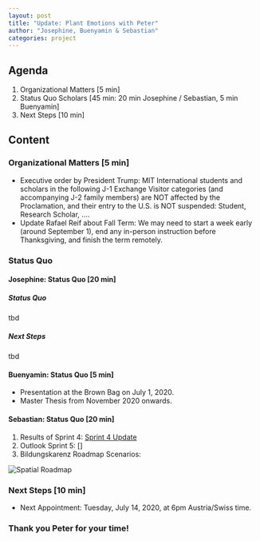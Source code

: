 ```yaml
---
layout: post
title: "Update: Plant Emotions with Peter"
author: "Josephine, Buenyamin & Sebastian"
categories: project
---
```


## Agenda

1. Organizational Matters [5 min]
2. Status Quo Scholars [45 min: 20 min Josephine / Sebastian, 5 min Buenyamin]
3. Next Steps [10 min]

## Content

### Organizational Matters [5 min]

- Executive order by President Trump: MIT International students and scholars in the following J-1 Exchange Visitor categories (and accompanying J-2 family members) are NOT affected by the Proclamation, and their entry to the U.S. is NOT suspended: Student, Research Scholar, ….
- Update Rafael Reif about Fall Term: We may need to start a week early (around September 1), end any in-person instruction before Thanksgiving, and finish the term remotely.

### Status Quo

#### Josephine: Status Quo [20 min]

##### Status Quo
tbd
##### Next Steps
tbd

#### Buenyamin: Status Quo [5 min]

- Presentation at the Brown Bag on July 1, 2020.
- Master Thesis from November 2020 onwards.

#### Sebastian: Status Quo [20 min]

1. Results of Sprint 4: [Sprint 4 Update](https://plantions.github.io/project/2020/06/03/sprint-3.html)
2. Outlook Sprint 5: []
3. Bildungskarenz Roadmap Scenarios:

![Spatial Roadmap](https://i.imgur.com/gVRpqVO.png)

### Next Steps [10 min]

- Next Appointment: Tuesday, July 14, 2020, at 6pm Austria/Swiss time.

### Thank you Peter for your time!
